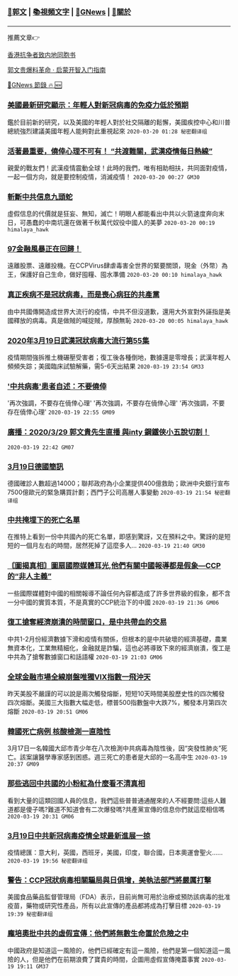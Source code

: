 ###  [:eagle:郭文](https://github.com/ourhimalayas/txt) | [:books:視頻文字](https://github.com/ourhimalayas/txt/blob/master/content/README.md) | [:newspaper:GNews](https://github.com/ourhimalayas/txt/blob/master/content/gnews/README.md) | [:pray:關於](https://github.com/ourhimalayas/home/tree/master/about)
---

推薦文章:point_right:

[香港抗争者致内地同胞书](https://github.com/ourhimalayas/news/blob/master/2019/08/a_letter_from_the_hong_kong_people.md)

[郭文贵爆料革命 · 启蒙开智入门指南](https://github.com/ourhimalayas/txt/issues/1)

[:newspaper:GNews 節錄 :fire: :new:](https://github.com/ourhimalayas/txt/blob/master/content/gnews/README.md) 



### [美國最新研究顯示：年輕人對新冠病毒的免疫力低於預期](/content/gnews/1/README.md)

鑑於目前新的研究，以及美國的年輕人對於社交隔離的鬆懈，美國疾控中心和川普總統強烈建議美國年輕人能夠對此重視起來  `2020-03-20 01:28 秘密翻译组`

### [活著最重要，僥倖心理不可有！ “共渡難關，武漢疫情每日熱線”](/content/gnews/2/README.md)

親愛的戰友們！武漢疫情震動全球！此時的我們，唯有相助相扶，共同面對疫情，一起一個方向，就是要控制疫情，消滅疫情！  `2020-03-20 00:27 GM30`

### [斬斷中共信息九頭蛇](/content/gnews/3/README.md)

虛假信息的代價就是狂妄、無知，滅亡！明眼人都能看出中共以火箭速度奔向末日，可愚蠢的中南坑還在做著千秋萬代奴役中國人的美夢  `2020-03-20 00:19 himalaya_hawk`

### [97金融風暴正在回歸！](/content/gnews/4/README.md)

遠離股票、遠離投機。在CCPVirus肆虐毒害全世界的緊要關頭，現金（外幣）為王，保護好自己生命，做好囤糧、囤水準備  `2020-03-20 00:10 himalaya_hawk`

### [真正疾病不是冠狀病毒，而是喪心病狂的共產黨](/content/gnews/5/README.md)

由中共國傳開造成世界大流行的疫情，中共不但沒道歉，還用大外宣對外誣指是美國釋放的病毒。真是做賊的喊捉賊，厚顏無恥  `2020-03-20 00:05 himalaya_hawk`

### [2020年3月19日武漢冠狀病毒大流行第55集](/content/gnews/6/README.md)

疫情期間強拆推土機碾壓受害者；復工後各種倒地，數據還是零增長；武漢年輕人頻頻失踪；美國臨床試驗解藥，需5-6天出結果  `2020-03-19 23:54 GM33`

### [&#039;中共病毒&#039;患者自述：不要僥倖](/content/gnews/7/README.md)

&#039;再次強調，不要存在僥倖心理&#039; &#039;再次強調，不要存在僥倖心理&#039; &#039;再次強調，不要存在僥倖心理&#039;  `2020-03-19 22:55 GM09`

### [廣播：2020/3/29 郭文貴先生直播 與inty 鋼鐵俠小五說切割！](/content/gnews/8/README.md)

 `2020-03-19 22:42 GM07`

### [3月19日德國簡訊](/content/gnews/9/README.md)

德國確診人數超過14000；聯邦政府為小企業提供400億救助；歐洲中央銀行宣布7500億歐元的緊急購買計劃；西門子公司高層人事變動  `2020-03-19 21:54 秘密翻译组`

### [中共掩埋下的死亡名單](/content/gnews/10/README.md)

在推特上看到一份中共國內的死亡名單，即感到驚訝，又在預料之中。驚訝的是短短的一個月左右的時間，居然死掉了這麼多人...  `2020-03-19 21:40 GM30`

### [〘圖揭真相〙圖扇國際媒體耳光,他們有關中國報導都是假象—CCP的“非人主義”](/content/gnews/11/README.md)

一些國際媒體對中國的相關報導不論任何內容都造成了許多世界級的假象，都不含一分中國的實質本質，不是真實的CCP統治下的中國  `2020-03-19 21:36 GM06`

### [復工搶奪經濟崩潰的時間窗口，是中共帶血的交易](/content/gnews/12/README.md)

中共1-2月份經濟數據下滑和疫情有關係，但根本的是中共破壞的經濟基礎，農業無資本化，工業無精細化，金融就是詐騙，這也必將導致下來的經濟崩潰，復工是中共為了搶奪數據窗口和話語權  `2020-03-19 21:03 GM06`

### [全球金融市場全線崩盤唯獨VIX指數一飛沖天](/content/gnews/13/README.md)

昨天美股不嚴謹的可以說是兩次觸發熔斷，短短10天時間美股歷史性的四次觸發四次熔斷。美國三大指數大幅走低，標普500指數盤中大跌7%，觸發本月第四次熔斷  `2020-03-19 20:51 GM06`

### [韓國死亡病例 核酸檢測一直陰性](/content/gnews/14/README.md)

3月17日一名韓國大邱市青少年在八次檢測中共病毒為陰性後，因“突發性肺炎”死亡。該案讓醫學專家感到困惑。週三死亡的患者是大邱的一名高中生  `2020-03-19 20:37 GM09`

### [那些逃回中共國的小粉紅為什麼看不清真相](/content/gnews/15/README.md)

看到大量的這類回國人員的信息，我們這些普普通通醒來的人不經要問:這些人難道都是傻子嗎?難道不知道會有二次爆發嗎?共產黨宣傳的信息你們就這麼相信嗎  `2020-03-19 20:31 GM06`

### [3月19日中共新冠病毒疫情全球最新進展一掠](/content/gnews/16/README.md)

疫情總匯：意大利，英國，西班牙，美國，印度，聯合國，日本奧運會聖火……  `2020-03-19 19:56 秘密翻译组`

### [警告：CCP冠狀病毒相關騙局與日俱增，美執法部門將嚴厲打擊](/content/gnews/17/README.md)

美國食品藥品監督管理局（FDA）表示，目前尚無可用於治療或預防該病毒的批准疫苗，藥物或研究性產品，所有以此宣傳的產品都將成為打擊目標  `2020-03-19 19:39 秘密翻译组`

### [龐培奧批中共的虛假宣傳：他們將無數生命置於危險之中](/content/gnews/18/README.md)

中國政府是知道這一風險的，他們已經確定有這一風險，他們是第一個知道這一風險的人，但是他們在前期浪費了寶貴的時間，企圖用虛假宣傳掩蓋事實  `2020-03-19 19:11 GM37`


